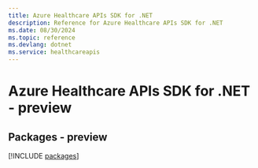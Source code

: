 ```yaml
---
title: Azure Healthcare APIs SDK for .NET
description: Reference for Azure Healthcare APIs SDK for .NET
ms.date: 08/30/2024
ms.topic: reference
ms.devlang: dotnet
ms.service: healthcareapis
---
```

# Azure Healthcare APIs SDK for .NET - preview
## Packages - preview
[!INCLUDE [packages](healthcare-apis-index.md)]